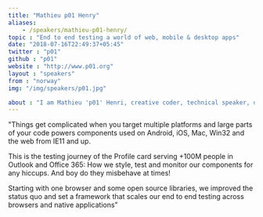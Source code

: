 ```yaml
---
title: "Mathieu p01 Henry"
aliases:
    - /speakers/mathieu-p01-henry/
topic : "End to end testing a world of web, mobile & desktop apps"
date: "2018-07-16T22:49:37+05:45"
twitter : "p01"
github : "p01"
website : "http://www.p01.org"
layout : "speakers"
from : "norway"
img: "/img/speakers/p01.jpg"

about : "I am Mathieu 'p01' Henri, creative coder, technical speaker, demoscener, JavaScript developer and size optimizer extraordinary. Microsoft engineer on the persona cards by day. Coder artist of tiny realtime audio visual animations by night. "
---
```

"Things get complicated when you target multiple platforms and large parts of your code powers components used on Android, iOS, Mac, Win32 and the web from IE11 and up.

This is the testing journey of the Profile card serving +100M people in Outlook and Office 365: How we style, test and monitor our components for any hiccups. And boy do they misbehave at times!

Starting with one browser and some open source libraries, we improved the status quo and set a framework that scales our end to end testing across browsers and native applications"
